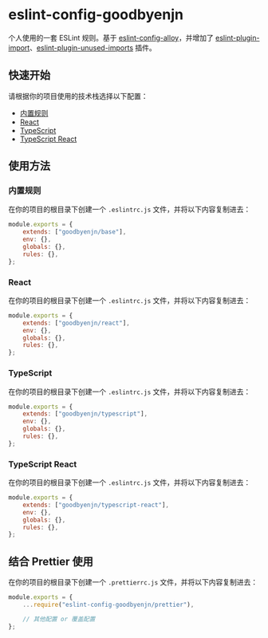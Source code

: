 # eslint-config-goodbyenjn

个人使用的一套 ESLint 规则。基于 [eslint-config-alloy](https://github.com/alloyteam/eslint-config-alloy)，并增加了 [eslint-plugin-import](https://github.com/import-js/eslint-plugin-import)、[eslint-plugin-unused-imports](https://github.com/sweepline/eslint-plugin-unused-imports) 插件。

## 快速开始

请根据你的项目使用的技术栈选择以下配置：

-   [内置规则](#内置规则)
-   [React](#react)
-   [TypeScript](#typescript)
-   [TypeScript React](#typescript-react)

## 使用方法

### 内置规则

在你的项目的根目录下创建一个 `.eslintrc.js` 文件，并将以下内容复制进去：

```js
module.exports = {
    extends: ["goodbyenjn/base"],
    env: {},
    globals: {},
    rules: {},
};
```

### React

在你的项目的根目录下创建一个 `.eslintrc.js` 文件，并将以下内容复制进去：

```js
module.exports = {
    extends: ["goodbyenjn/react"],
    env: {},
    globals: {},
    rules: {},
};
```

### TypeScript

在你的项目的根目录下创建一个 `.eslintrc.js` 文件，并将以下内容复制进去：

```js
module.exports = {
    extends: ["goodbyenjn/typescript"],
    env: {},
    globals: {},
    rules: {},
};
```

### TypeScript React

在你的项目的根目录下创建一个 `.eslintrc.js` 文件，并将以下内容复制进去：

```js
module.exports = {
    extends: ["goodbyenjn/typescript-react"],
    env: {},
    globals: {},
    rules: {},
};
```

## 结合 Prettier 使用

在你的项目的根目录下创建一个 `.prettierrc.js` 文件，并将以下内容复制进去：

```js
module.exports = {
    ...require("eslint-config-goodbyenjn/prettier"),

    // 其他配置 or 覆盖配置
};
```
